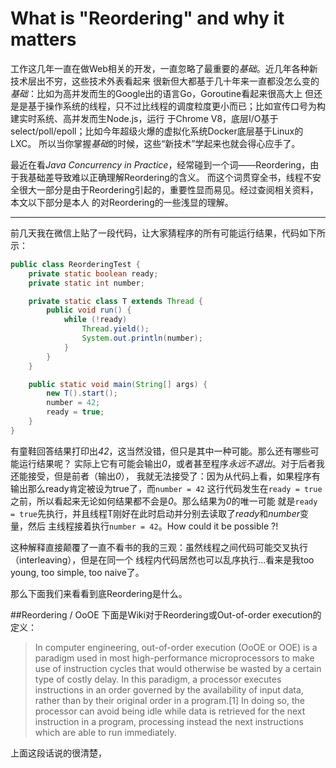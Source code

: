 What is "Reordering" and why it matters
===================
工作这几年一直在做Web相关的开发，一直忽略了最重要的*基础*。近几年各种新技术层出不穷，这些技术外表看起来
很新但大都基于几十年来一直都没怎么变的*基础*：比如为高并发而生的Google出的语言Go，Goroutine看起来很高大上
但还是是基于操作系统的线程，只不过比线程的调度粒度更小而已；比如宣传口号为构建实时系统、高并发而生Node.js，运行
于Chrome V8，底层I/O基于select/poll/epoll；比如今年超级火爆的虚拟化系统Docker底层基于Linux的LXC。
所以当你掌握*基础*的时候，这些“新技术”学起来也就会得心应手了。

最近在看*Java Concurrency in Practice*，经常碰到一个词——Reordering，由于我基础差导致难以正确理解Reordering的含义。
而这个词贯穿全书，线程不安全很大一部分是由于Reordering引起的，重要性显而易见。经过查阅相关资料，本文以下部分是本人
的对Reordering的一些浅显的理解。
***

前几天我在微信上贴了一段代码，让大家猜程序的所有可能运行结果，代码如下所示：
```Java
public class ReorderingTest {
    private static boolean ready;
    private static int number;

    private static class T extends Thread {
        public void run() {
            while (!ready)
                Thread.yield();
                System.out.println(number);
            }
        }
    }

    public static void main(String[] args) {
        new T().start();
        number = 42;
        ready = true;
    }
}
```
有童鞋回答结果打印出*42*，这当然没错，但只是其中一种可能。那么还有哪些可能运行结果呢？
实际上它有可能会输出*0*，或者甚至程序*永远不退出*。对于后者我还能接受，但是前者（输出*0*），
我就无法接受了：因为从代码上看，如果程序有输出那么ready肯定被设为true了，而```number = 42```
这行代码发生在```ready = true```之前，所以看起来无论如何结果都不会是*0*。那么结果为*0*的唯一可能
就是```ready = true```先执行，并且线程T刚好在此时启动并分别去读取了*ready*和*number*变量，然后
主线程接着执行```number = 42```。How could it be possible ?!

这种解释直接颠覆了一直不看书的我的三观：虽然线程之间代码可能交叉执行（interleaving），但是在同一个
线程内代码居然也可以乱序执行...看来是我too young, too simple, too naive了。

那么下面我们来看看到底Reordering是什么。

##Reordering / OoOE
下面是Wiki对于Reordering或Out-of-order execution的定义：
>In computer engineering, out-of-order execution (OoOE or OOE) is a paradigm used in most high-performance microprocessors
>to make use of instruction cycles that would otherwise be wasted by a certain type of costly delay.
>In this paradigm, a processor executes instructions in an order governed by the availability of input data,
>rather than by their original order in a program.[1] In doing so, the processor can avoid being idle while
>data is retrieved for the next instruction in a program, processing instead the next instructions which are able to run immediately.

上面这段话说的很清楚，
